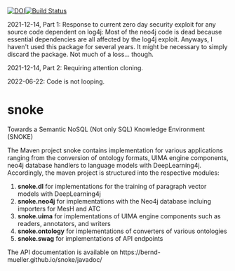 [![DOI](https://zenodo.org/badge/267342945.svg)](https://zenodo.org/badge/latestdoi/267342945)[![Build Status](https://api.travis-ci.org/bernd-mueller/snoke.svg?branch=master&status=passed)](https://app.travis-ci.com/github/bernd-mueller/snoke)

2021-12-14, Part 1: Response to current zero day security exploit for any source code dependent on log4j:
Most of the neo4j code is dead because essential dependencies are all affected by the log4j exploit. Anyways, I haven't used this package for several years. It might be necessary to simply discard the package. Not much of a loss... though.

2021-12-14, Part 2: Requiring attention cloning.

2022-06-22: Code is not looping.

# snoke
Towards a Semantic NoSQL (Not only SQL) Knowledge Environment (SNOKE)

The Maven project snoke contains implementation for various applications ranging from the conversion of ontology formats, UIMA engine components, neo4j database handlers to language models with DeepLearning4j. Accordingly, the maven project is structured into the respective modules:
<ol>
<li><strong>snoke.dl</strong> for implementations for the training of paragraph vector models with DeepLearning4j</li>
<li><strong>snoke.neo4j</strong> for implementations with the Neo4j database incluing importers for MesH and ATC</li>
<li><strong>snoke.uima</strong> for implementations of UIMA engine components such as readers, annotators, and writers</li>
<li><strong>snoke.ontology</strong> for implementations of converters of various ontologies</li>
<li><strong>snoke.swag</strong> for implementations of API endpoints</li>
</ol>
The API documentation is available on https://bernd-mueller.github.io/snoke/javadoc/
